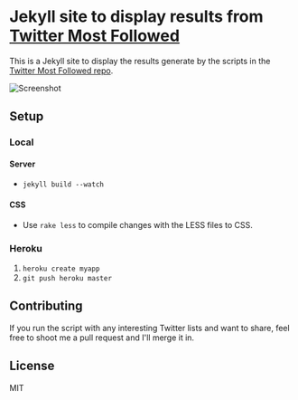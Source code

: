 # Jekyll site to display results from [Twitter Most Followed](http://github.com/tylerpearson/twitter-most-followed-scripts)

This is a Jekyll site to display the results generate by the scripts in the [Twitter Most Followed repo](http://github.com/tylerpearson/twitter-most-followed-scripts).

![Screenshot](http://i.imgur.com/a8RQfHD.png)

## Setup

### Local

#### Server

- `jekyll build --watch`

#### CSS

- Use `rake less` to compile changes with the LESS files to CSS.

### Heroku

1. `heroku create myapp`
2. `git push heroku master`


## Contributing

If you run the script with any interesting Twitter lists and want to share, feel free to shoot me a pull request and I'll merge it in.

## License

MIT



